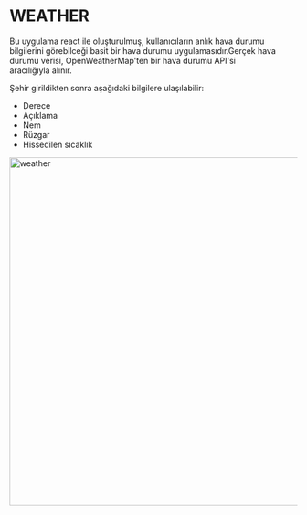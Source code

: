 # WEATHER

Bu uygulama react ile oluşturulmuş, kullanıcıların anlık hava durumu bilgilerini görebilceği basit bir hava durumu uygulamasıdır.Gerçek hava durumu verisi, OpenWeatherMap'ten bir hava durumu API'si aracılığıyla alınır.

Şehir girildikten sonra aşağıdaki bilgilere ulaşılabilir:
- Derece
- Açıklama
- Nem
- Rüzgar
- Hissedilen sıcaklık

<img width="985" height="610" alt="weather" src="https://github.com/user-attachments/assets/0ec29103-695b-4249-a06b-155c50259047" />
